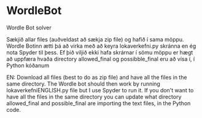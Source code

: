 # WordleBot
Wordle Bot solver

Sækjið allar files (auðveldast að sækja zip file) og hafið í sama möppu. Wordle Botinn ætti þá að virka með að keyra lokaverkefni.py skránna en ég nota Spyder til þess. Ef þið viljið ekki hafa skrárnar í sömu möppu er hægt að uppfæra hvaða directory allowed_final og possibble_final eru að vísa í, í Python kóðanum

EN:
Download all files (best to do as zip file) and have all the files in the same directory. The Wordle bot should then work by running lokaverkefniENGLISH.py file but I use Spyder to run it. If you don't want to have all the files in the same directory you can update what directory allowed_final and possible_final are importing the text files, in the Python code.
